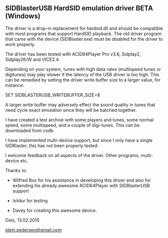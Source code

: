 SIDBlasterUSB HardSID emulation driver BETA (Windows)
-----------------------------------------------------

The driver is a drop-in replacement for hardsid.dll and should be compatible
with most programs that support HardSID playback. The old driver program that
came with the device (SIDBlaster.exe) must be disabled for the driver to work
properly.

The driver has been tested with ACID64Player Pro v3.6, Sidplay2, Sidplay26/W and VICE2.4

Depending on your system, tunes with high data rates (multispeed tunes or digitunes) may 
play slower if the latency of the USB driver is too high. This can be remedied by setting
the driver write buffer size to a larger value, for instance:

SET SIDBLASTERUSB_WRITEBUFFER_SIZE=8

A larger write buffer may adversely effect the sound quality in tunes that need cycle exact 
emulation since they will be batched together.

I have created a test archive with some players and tunes, some normal speed, some multispeed,
and a couple of digi-tunes. This can be downloaded from csdb.

I have implemented multi-device support, but since I only have a single SIDBlaster, this has
not been properly tested.

I welcome feedback on all aspects of the driver. Other programs, multi-device etc.

Thanks to:

* Wilfred Bos for his assistance in developing this driver and also for extending his
already awesome ACID64Player with SIDBlasterUSB support

* Isildur for testing

* Davey for creating this awesome device.

Oslo, 13.02.2015

stein.pedersen@gmail.com
